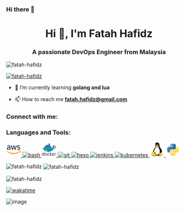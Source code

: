 ### Hi there 👋

<h1 align="center">Hi 👋, I'm Fatah Hafidz</h1>
<h3 align="center">A passionate DevOps Engineer from Malaysia</h3>

<p align="left"> <img src="https://komarev.com/ghpvc/?username=fatah-hafidz&label=Profile%20views&color=0e75b6&style=flat" alt="fatah-hafidz" /> </p>

<p align="left"> <a href="https://github.com/ryo-ma/github-profile-trophy"><img src="https://github-profile-trophy.vercel.app/?username=fatah-hafidz" alt="fatah-hafidz" /></a> </p>

- 🌱 I’m currently learning **golang and lua**

- 📫 How to reach me **fatah.hafidz@gmail.com**

<h3 align="left">Connect with me:</h3>
<p align="left">
</p>

<h3 align="left">Languages and Tools:</h3>
<p align="left"> <a href="https://aws.amazon.com" target="_blank" rel="noreferrer"> <img src="https://raw.githubusercontent.com/devicons/devicon/master/icons/amazonwebservices/amazonwebservices-original-wordmark.svg" alt="aws" width="40" height="40"/> </a> <a href="https://www.gnu.org/software/bash/" target="_blank" rel="noreferrer"> <img src="https://www.vectorlogo.zone/logos/gnu_bash/gnu_bash-icon.svg" alt="bash" width="40" height="40"/> </a> <a href="https://www.docker.com/" target="_blank" rel="noreferrer"> <img src="https://raw.githubusercontent.com/devicons/devicon/master/icons/docker/docker-original-wordmark.svg" alt="docker" width="40" height="40"/> </a> <a href="https://git-scm.com/" target="_blank" rel="noreferrer"> <img src="https://www.vectorlogo.zone/logos/git-scm/git-scm-icon.svg" alt="git" width="40" height="40"/> </a> <a href="hexo.io/" target="_blank" rel="noreferrer"> <img src="https://www.vectorlogo.zone/logos/hexoio/hexoio-icon.svg" alt="hexo" width="40" height="40"/> </a> <a href="https://www.jenkins.io" target="_blank" rel="noreferrer"> <img src="https://www.vectorlogo.zone/logos/jenkins/jenkins-icon.svg" alt="jenkins" width="40" height="40"/> </a> <a href="https://kubernetes.io" target="_blank" rel="noreferrer"> <img src="https://www.vectorlogo.zone/logos/kubernetes/kubernetes-icon.svg" alt="kubernetes" width="40" height="40"/> </a> <a href="https://www.linux.org/" target="_blank" rel="noreferrer"> <img src="https://raw.githubusercontent.com/devicons/devicon/master/icons/linux/linux-original.svg" alt="linux" width="40" height="40"/> </a> <a href="https://www.python.org" target="_blank" rel="noreferrer"> <img src="https://raw.githubusercontent.com/devicons/devicon/master/icons/python/python-original.svg" alt="python" width="40" height="40"/> </a> </p>

<p><img align="left" src="https://github-readme-stats.vercel.app/api/top-langs?username=fatah-hafidz&show_icons=true&locale=en&layout=compact" alt="fatah-hafidz" /></p>

<p>&nbsp;<img align="center" src="https://github-readme-stats.vercel.app/api?username=fatah-hafidz&show_icons=true&locale=en" alt="fatah-hafidz" /></p>

<p><img align="center" src="https://github-readme-streak-stats.herokuapp.com/?user=fatah-hafidz&" alt="fatah-hafidz" /></p>


[![wakatime](https://wakatime.com/badge/user/7c5f9c02-a594-4cad-affa-6ca65c51e7c2/project/8da50e61-7cb8-4015-a51f-b6af370357fc.svg)](https://wakatime.com/badge/user/7c5f9c02-a594-4cad-affa-6ca65c51e7c2/project/8da50e61-7cb8-4015-a51f-b6af370357fc)

![image](https://wakatime.com/share/@7c5f9c02-a594-4cad-affa-6ca65c51e7c2/0e086f07-720e-49de-ad7c-b78d6d75e269.png)

<!--
**fatah-hafidz/fatah-hafidz** is a ✨ _special_ ✨ repository because its `README.md` (this file) appears on your GitHub profile.

Here are some ideas to get you started:

- 🔭 I’m currently working on ...
- 🌱 I’m currently learning ...
- 👯 I’m looking to collaborate on ...
- 🤔 I’m looking for help with ...
- 💬 Ask me about ...
- 📫 How to reach me: ...
- 😄 Pronouns: ...
- ⚡ Fun fact: ...
-->
